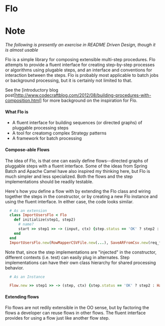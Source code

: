 Flo
===

# Note
*The following is presently an exercise in README Driven Design, though it is almost usable*

Flo is a simple library for composing extensible multi-step procedures.  Flo attempts to provide a fluent interface for creating step-by-step processes or algorithms using plugable steps, and an interface and conventions for interaction between the steps.  Flo is probably most applicable to batch jobs or background processing, but it is certainly not limited to that.

See the [introductory blog post|http://www.codecraftblog.com/2012/08/building-procedures-with-composition.html] for more background on the inspiration for Flo.

#### What Flo is
 - A fluent interface for building sequences (or directed graphs) of pluggable processing steps
 - A tool for creatomg complex Strategy patterns
 - A framework for batch processing

#### Compose-able Flows
The idea of Flo, is that one can easily define flows--directed graphs of pluggable steps with a fluent interface.  Some of the ideas from Spring Batch and Apache Camel have also inspired my thinking here, but Flo is much simpler and less specialized.  Both the flows and the step implementations should be readily testable.

Here's how you define a flow with by extending the Flo class and wiring together the steps in the constructor, or by creating a new Flo instance and using the fluent interface.  In either case, the code looks similar.  

```ruby
  # As an extension
  class ImportUsersFlo < Flo
    def initialize(step1, step2) 
      # name?
      start >> step1 >> -> (input, ctx) {step.status == 'OK' ? step2 : HandleErrorGeneric.new)
    end
  end
  ImportUsersFlo.new(RowMapperCSVFile.new(...), SaveARFromCsv.new(req_fields, ...)).start!
```

Note that, since the step implementations are "injected" in the constructor, different contexts (i.e. test) can easily plug in alternates.  Step implementations can have their own class hierarchy for shared processing behavior.


```ruby
  # As an Instance

  Flow.new >> step1 >> -> (step, ctx) {step.status == 'OK' ? step2 : HandleErrorGeneric.new)}.start!

```

#### Extending flows
Flo flows are not redily extensible in the OO sense, but by factoring the flows a developer can reuse flows in other flows.  The fluent interface provides for using a flow just like another flow step.